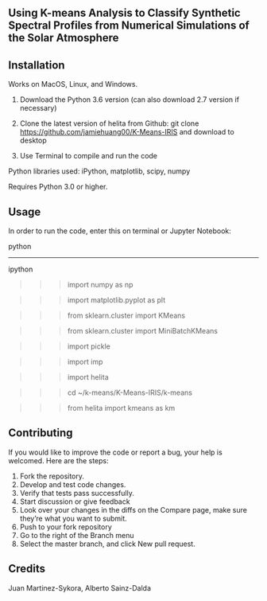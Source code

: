 ## Using K-means Analysis to Classify Synthetic Spectral Profiles from Numerical Simulations of the Solar Atmosphere 

## Installation
Works on MacOS, Linux, and Windows.

1) Download the Python 3.6 version (can also download 2.7 version if necessary) 

2) Clone the latest version of helita from Github: git clone https://github.com/jamiehuang00/K-Means-IRIS and download to desktop

3) Use Terminal to compile and run the code

Python libraries used: iPython, matplotlib, scipy, numpy

Requires Python 3.0 or higher.

## Usage
In order to run the code, enter this on terminal or Jupyter Notebook: 

python
***

ipython

>>> import numpy as np

>>> import matplotlib.pyplot as plt

>>> from sklearn.cluster import KMeans

>>> from sklearn.cluster import MiniBatchKMeans

>>> import pickle

>>> import imp

>>> import helita

>>> cd ~/k-means/K-Means-IRIS/k-means

>>> from helita import kmeans as km

## Contributing
If you would like to improve the code or report a bug, your help is welcomed. 
Here are the steps:

1) Fork the repository.
2) Develop and test code changes.
3) Verify that tests pass successfully.
4) Start discussion or give feedback 
5) Look over your changes in the diffs on the Compare page, make sure they’re what you want to submit.
6) Push to your fork repository
7) Go to the right of the Branch menu
8) Select the master branch, and click New pull request.

## Credits
Juan Martinez-Sykora, Alberto Sainz-Dalda
